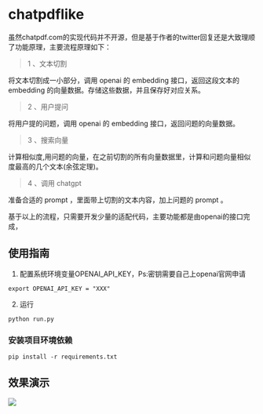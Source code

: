 # chatpdflike

虽然chatpdf.com的实现代码并不开源，但是基于作者的twitter回复还是大致理顺了功能原理，主要流程原理如下：

> 1 、文本切割

将文本切割成一小部分，调用 openai 的 embedding 接口，返回这段文本的 embedding 的向量数据。存储这些数据，并且保存好对应关系。

> 2 、用户提问

将用户提的问题，调用 openai 的 embedding 接口，返回问题的向量数据。

> 3 、搜索向量

计算相似度,用问题的向量，在之前切割的所有向量数据里，计算和问题向量相似度最高的几个文本(余弦定理)。

> 4 、调用 chatgpt

准备合适的 prompt ，里面带上切割的文本内容，加上问题的 prompt 。


基于以上的流程，只需要开发少量的适配代码，主要功能都是由openai的接口完成，

## 使用指南
1. 配置系统环境变量OPENAI_API_KEY，Ps:密钥需要自己上openai官网申请
```
export OPENAI_API_KEY = "XXX"  
```
2. 运行
```
python run.py 
```

### 安装项目环境依赖
```
pip install -r requirements.txt
```
## 效果演示
![](https://github.com/Ulov888/chatpdflike/blob/main/gif.gif)
